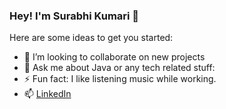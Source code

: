 ### Hey! I'm Surabhi Kumari 👋
Here are some ideas to get you started:

- 👯 I’m looking to collaborate on new projects
- 💬 Ask me about Java or any tech related stuff: 
- ⚡ Fun fact: I like listening music while working.
- 📫 [LinkedIn](https://www.linkedin.com/in/surabhi-kumari-a9304b175/%29)
